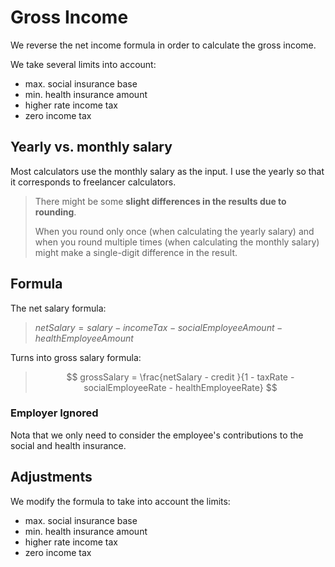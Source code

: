 # Gross Income

We reverse the net income formula in order to calculate the gross income.

We take several limits into account:
- max. social insurance base
- min. health insurance amount
- higher rate income tax
- zero income tax

## Yearly vs. monthly salary

Most calculators use the monthly salary as the input. I use the yearly so that it corresponds to freelancer
calculators.

> There might be some **slight differences in the results due to rounding**.
> 
> When you round only once (when calculating
> the yearly salary) and when you round multiple times (when calculating the monthly salary) might make
> a single-digit difference in the result.

## Formula

The net salary formula:

> $netSalary = salary - incomeTax - socialEmployeeAmount - healthEmployeeAmount$

Turns into gross salary formula:

> $$
grossSalary = \frac{netSalary - credit }{1 - taxRate - socialEmployeeRate - healthEmployeeRate}
$$

### Employer Ignored

Nota that we only need to consider the employee's contributions to the social and health insurance.

## Adjustments

We modify the formula to take into account the limits:
- max. social insurance base
- min. health insurance amount
- higher rate income tax
- zero income tax
